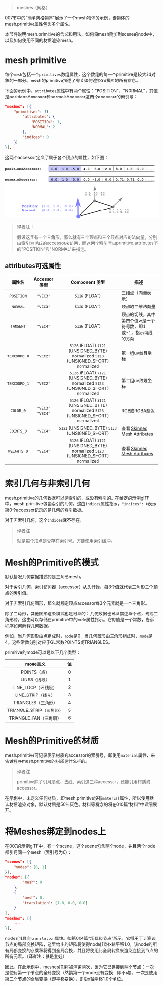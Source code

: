 > meshes（网格）

007节中的“简单网格物体”展示了一个mesh物体的示例，该物体的mesh.primitive属性包含多个属性。

本节将说明mesh.primitive的含义和用法，如何将mesh附加到scene的node中，以及如何使用不同的材质渲染mesh。

# mesh primitive

每个`mesh`包括一个`primitives`数组属性，这个数组的每一个primitive是较大3d对象的一部分。mesh的primitive描述了有关如何渲染3d模型的所有信息。

下面的示例中，`attributes`属性中有两个属性："POSITION"、"NORMAL"，其值是positionsAccessor和normalsAccessor这两个accessor的索引号：

``` JSON
"meshes": [{
    "primitives": [{
        "attributes": {
            "POSITION": 1,
            "NORMAL": 2
        },
        "indices": 0
    }]
}],
```

这两个accessor定义了属于各个顶点的属性，如下图：

![img](./attachments\meshPrimitiveAttributes.png)

> 译者注：
>
> 假设这里有一个三角形，那么就有三个顶点和三个顶点对应的法向量，分别由索引为1和2的accessor来访问，而这两个索引号由primitive.attributes下的"POSITION"和"NORMAL"来指定。

## attributes可选属性

|    属性名    |   Accessor 类型   |                        Component 类型                        | 描述                                                         |
| :----------: | :---------------: | :----------------------------------------------------------: | ------------------------------------------------------------ |
|  `POSITION`  |     `"VEC3"`      |                        `5126` (FLOAT)                        | 三维点（向量表示）                                           |
|   `NORMAL`   |     `"VEC3"`      |                        `5126` (FLOAT)                        | 顶点的三维法向量                                             |
|  `TANGENT`   |     `"VEC4"`      |                        `5126` (FLOAT)                        | 顶点的切线，其中第四个值w是一个符号数，即1或-1，指示切线的方向 |
| `TEXCOORD_0` |     `"VEC2"`      | `5126` (FLOAT) `5121` (UNSIGNED_BYTE) normalized `5123` (UNSIGNED_SHORT) normalized | 第一组uv纹理坐标                                             |
| `TEXCOORD_1` |     `"VEC2"`      | `5126` (FLOAT) `5121` (UNSIGNED_BYTE) normalized `5123` (UNSIGNED_SHORT) normalized | 第二组uv纹理坐标                                             |
|  `COLOR_0`   | `"VEC3"` `"VEC4"` | `5126` (FLOAT) `5121` (UNSIGNED_BYTE) normalized `5123` (UNSIGNED_SHORT) normalized | RGB或RGBA颜色                                                |
|  `JOINTS_0`  |     `"VEC4"`      |        `5121` (UNSIGNED_BYTE) `5123` (UNSIGNED_SHORT)        | 查看 [Skinned Mesh Attributes](https://github.com/KhronosGroup/glTF/tree/master/specification/2.0/#skinned-mesh-attributes) |
| `WEIGHTS_0`  |     `"VEC4"`      | `5126` (FLOAT) `5121` (UNSIGNED_BYTE) normalized `5123` (UNSIGNED_SHORT) normalized | 查看 [Skinned Mesh Attributes](https://github.com/KhronosGroup/glTF/tree/master/specification/2.0/#skinned-mesh-attributes) |

# 索引几何与非索引几何

mesh.primitive的几何数据可以是索引的，或没有索引的。在给定的示例glTF中，mesh.primitive包含索引的几何。这由`indices`属性指示，`"indices": 0`表示第0个accessor记录的是几何的索引数据。

对于非索引几何，这个`indices`就不存在。

> 译者注
>
> 就是每个顶点是否存在索引号。方便使用索引缓冲。

# Mesh的Primitive的模式

默认情况几何数据描述的是三角形mesh。

对于索引几何，索引访问器（accessor）从头开始，每3个值就代表三角形三个顶点的索引值。

对于非索引几何图形，那么就规定顶点accessor每3个元素就是一个三角形。

除了三角形，其他图形渲染模式也是可以的：几何数据也可以描述单个点，线或三角形带。这由可以存储在primitive中的`mode`属性指示。它的值是一个常数，告诉程序如何解释几何数据。

例如，当几何图形由点组成时，`mode`是0，当几何图形由三角形组成时，`mode`是4。这些常数分别对应于GL常数POINTS或TRIANGLES。

primitive的mode可以是以下几个类型：

|         mode意义         |  值  |
| :----------------------: | :--: |
|       POINTS（点）       |  0   |
|      LINES（线段）       |  1   |
|   LINE_LOOP（环线段）    |  2   |
|    LINE_STRIP（线带）    |  3   |
|   TRIANGLES（三角形）    |  4   |
| TRIANGLE_STRIP（三角带） |  5   |
|  TRIANGLE_FAN（三角扇）  |  6   |



# Mesh的Primitive的材质

mesh.primitive可记录表示材质的accessor的索引号，即使用`material`属性，来告诉程序mesh.primitive的材质是什么样的。

> 译者注
>
> primitive除了引用顶点、法线、索引这三种accessor，还能引用材质的accessor。

在示例中，未定义任何材质，即mesh.primitive没有`material`属性，所以使用默认材质渲染对象，默认材质是50％灰色。材料等概念的将在010篇“材料”中详细展开。

# 将Meshes绑定到nodes上

在007的示例glTF中，有一个scene，这个scene包含两个node，并且两个node都引用同一个mesh（索引号为0）：

``` JSON
"scenes": [{
    "nodes": [0, 1]
}],
"nodes": [{
        "mesh": 0
    },
    {
        "mesh": 0,
        "translation": [1.0, 0.0, 0.0]
    }
],
"meshes": [{
    ...
}],
```

nodes[1]具有`translation`属性。如第004篇“场景和节点”所示，它将用于计算该节点的局部变换矩阵，这里给出的矩阵将使得node[1]沿x轴平移1.0。该node的所有局部变换的点乘积将得到全局变换，并且将使用此全局转换来渲染连接到节点的所有元素。（译者注：就是套娃）

因此，在此示例中，meshes[0]将被渲染两次，因为它已连接到两个节点：一次是使用第一个节点的全局变换（然鹅第一个node没有变换，即不动），一次是使用第二个节点的全局变换（即平移变换），即沿x轴平移1.0个单位。

